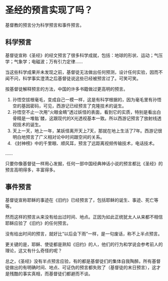 # 圣经的预言实现了吗？

基督教的预言分为科学预言和事件预言。

## 科学预言

基督徒宣称《圣经》的经文预言了很多科学成就，包括：地球的形状、运动；气压学；气象学；电磁波；万有引力定律……

当这些科学成果并未发现之前，基督徒无法做出任何预测，设计任何实验，因而不闻不问，科学事实澄清之后基督徒说这些已经被预言过了。可笑可笑。

按基督徒解释预言的方法，中国的许多书籍做过更高明的预言。

1. 孙悟空拔根毫毛，变成自己一模一样，这是有科学根据的，因为毫毛里有孙悟空的基因密码，可见，西游记已经预言了克隆技术的诞生。
2. 孙悟空不止一次用“火眼金睛”透过妖怪的表面，看到它的实质，特别是看出白骨精是一堆骷`髅，这跟现代的X光透视基本一致。所以西游记预言了放射线透视技术的诞生。
3. 天上一天，地上一年，某妖怪离开天上7天，那就在地上生活了7年。西游记很明白地预言了广义相对论中时间跟空间的关系。
4. 《封神榜》中的千里眼、顺风耳，预言了远距离视频传输技术，电话技术。

……

只要你像基督徒一样用心发掘，任何一部中国经典神话小说的预言都比《圣经》的预言高明得多，丰富得多。

## 事件预言

基督徒宣称耶稣的事迹在《旧约》已经预言了，包括耶稣的诞生、事迹、死亡等等。

然而这样的预言从来没有给出过时间、地点。正因为如此正统犹太人从来都不相信耶稣应验了《旧约》的任何预言。

没有给出时间的预言，就好比“以后会下雨”一样，是一句废话，称不上半点预言。

更关键的是，耶稣、使徒都是熟知《旧约》的人，他们的行为和学说会参考前人的理论，这又有什么奇怪的呢？

总之，《圣经》没有半点预言应验，有的都是基督徒们的集体自我陶醉。所有基督徒做出的有明确时间、地点、可证伪的预言都失败了（基督徒的末日预言），这才是残酷的事实真相，而基督徒们都避而不谈。